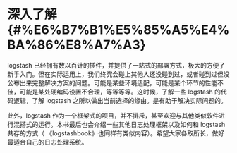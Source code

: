 # 深入了解 {#%E6%B7%B1%E5%85%A5%E4%BA%86%E8%A7%A3}

logstash 已经拥有数以百计的插件，并提供了一站式的部署方式，极大的方便了新手入门。但在实际运用上，我们终究会碰上其他人还没碰到过，或者碰到过但没公布出来完整解决方案的问题。可能是某些环境适配，可能是某个环节的性能不佳，可能是某处硬编码设置不合理，等等等等。这时候，了解一些 logstash 的代码逻辑，了解 logstash 之所以做出当前选择的缘由。是有助于解决实际问题的。

此外，logstash 作为一个框架式的项目，并不排斥，甚至欢迎与其他类似软件进行混搭式的运行。本书最后也会介绍一些其他日志处理框架以及如何和 logstash 共存的方式（ 《logstashbook》也同样有类似内容）。希望大家各取所长，做好最适合自己的日志处理系统。

